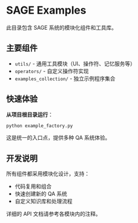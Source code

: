 # SAGE Examples

此目录包含 SAGE 系统的模块化组件和工具库。

## 主要组件

- `utils/` - 通用工具模块（UI、操作符、记忆服务等）
- `operators/` - 自定义操作符实现
- `examples_collection/` - 独立示例程序集合

## 快速体验

**从项目根目录运行**：
```bash
python example_factory.py
```

这是统一的入口点，提供多种 QA 系统体验。

## 开发说明

所有组件都采用模块化设计，支持：
- 代码复用和组合
- 快速创建新的 QA 系统
- 自定义知识库和处理流程

详细的 API 文档请参考各模块内的注释。
